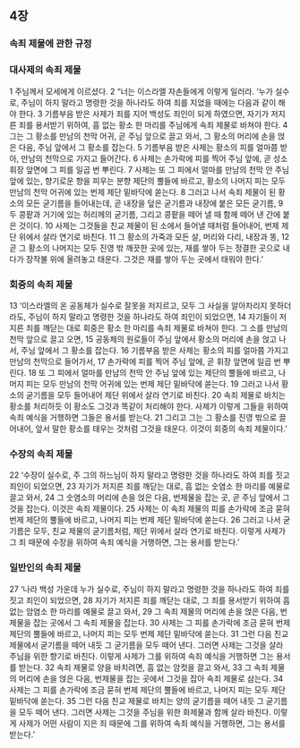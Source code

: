 ## 4장
### 속죄 제물에 관한 규정
### 대사제의 속죄 제물
1 주님께서 모세에게 이르셨다.
2 “너는 이스라엘 자손들에게 이렇게 일러라. ‘누가 실수로, 주님이 하지 말라고 명령한 것을 하나라도 하여 죄를 지었을 때에는 다음과 같이 해야 한다.
3 기름부음 받은 사제가 죄를 지어 백성도 죄인이 되게 하였으면, 자기가 저지른 죄를 용서받기 위하여, 흠 없는 황소 한 마리를 주님에게 속죄 제물로 바쳐야 한다.
4 그는 그 황소를 만남의 천막 어귀, 곧 주님 앞으로 끌고 와서, 그 황소의 머리에 손을 얹은 다음, 주님 앞에서 그 황소를 잡는다.
5 기름부음 받은 사제는 황소의 피를 얼마쯤 받아, 만남의 천막으로 가지고 들어간다.
6 사제는 손가락에 피를 찍어 주님 앞에, 곧 성소 휘장 앞면에 그 피를 일곱 번 뿌린다.
7 사제는 또 그 피에서 얼마를 만남의 천막 안 주님 앞에 있는, 향기로운 향을 피우는 분향 제단의 뿔들에 바르고, 황소의 나머지 피는 모두 만남의 천막 어귀에 있는 번제 제단 밑바닥에 쏟는다.
8 그러고 나서 속죄 제물이 된 황소의 모든 굳기름을 들어내는데, 곧 내장을 덮은 굳기름과 내장에 붙은 모든 굳기름,
9 두 콩팥과 거기에 있는 허리께의 굳기름, 그리고 콩팥을 떼어 낼 때 함께 떼어 낸 간에 붙은 것이다.
10 사제는 그것들을 친교 제물이 된 소에서 들어낼 때처럼 들어내어, 번제 제단 위에서 살라 연기로 바친다.
11 그 황소의 가죽과 모든 살, 머리와 다리, 내장과 똥,
12 곧 그 황소의 나머지는 모두 진영 밖 깨끗한 곳에 있는, 재를 쌓아 두는 정결한 곳으로 내다가 장작불 위에 올려놓고 태운다. 그것은 재를 쌓아 두는 곳에서 태워야 한다.’
### 회중의 속죄 제물
13 ‘이스라엘의 온 공동체가 실수로 잘못을 저지르고, 모두 그 사실을 알아차리지 못하더라도, 주님이 하지 말라고 명령한 것을 하나라도 하여 죄인이 되었으면,
14 자기들이 저지른 죄를 깨닫는 대로 회중은 황소 한 마리를 속죄 제물로 바쳐야 한다. 그 소를 만남의 천막 앞으로 끌고 오면,
15 공동체의 원로들이 주님 앞에서 황소의 머리에 손을 얹고 나서, 주님 앞에서 그 황소를 잡는다.
16 기름부음 받은 사제는 황소의 피를 얼마쯤 가지고 만남의 천막으로 들어가서,
17 손가락에 피를 찍어 주님 앞에, 곧 휘장 앞면에 일곱 번 뿌린다.
18 또 그 피에서 얼마를 만남의 천막 안 주님 앞에 있는 제단의 뿔들에 바르고, 나머지 피는 모두 만남의 천막 어귀에 있는 번제 제단 밑바닥에 쏟는다.
19 그러고 나서 황소의 굳기름을 모두 들어내어 제단 위에서 살라 연기로 바친다.
20 속죄 제물로 바치는 황소를 처리하듯 이 황소도 그것과 똑같이 처리해야 한다. 사제가 이렇게 그들을 위하여 속죄 예식을 거행하면 그들은 용서를 받는다.
21 그리고 그는 그 황소를 진영 밖으로 끌어내어, 앞서 말한 황소를 태우는 것처럼 그것을 태운다. 이것이 회중의 속죄 제물이다.’
### 수장의 속죄 제물
22 ‘수장이 실수로, 주 그의 하느님이 하지 말라고 명령한 것을 하나라도 하여 죄를 짓고 죄인이 되었으면,
23 자기가 저지른 죄를 깨닫는 대로, 흠 없는 숫염소 한 마리를 예물로 끌고 와서,
24 그 숫염소의 머리에 손을 얹은 다음, 번제물을 잡는 곳, 곧 주님 앞에서 그것을 잡는다. 이것은 속죄 제물이다.
25 사제는 이 속죄 제물의 피를 손가락에 조금 묻혀 번제 제단의 뿔들에 바르고, 나머지 피는 번제 제단 밑바닥에 쏟는다.
26 그러고 나서 굳기름은 모두, 친교 제물의 굳기름처럼, 제단 위에서 살라 연기로 바친다. 이렇게 사제가 그 죄 때문에 수장을 위하여 속죄 예식을 거행하면, 그는 용서를 받는다.’
### 일반인의 속죄 제물
27 ‘나라 백성 가운데 누가 실수로, 주님이 하지 말라고 명령한 것을 하나라도 하여 죄를 짓고 죄인이 되었으면,
28 자기가 저지른 죄를 깨닫는 대로, 그 죄를 용서받기 위하여 흠 없는 암염소 한 마리를 예물로 끌고 와서,
29 그 속죄 제물의 머리에 손을 얹은 다음, 번제물을 잡는 곳에서 그 속죄 제물을 잡는다.
30 사제는 그 피를 손가락에 조금 묻혀 번제 제단의 뿔들에 바르고, 나머지 피는 모두 번제 제단 밑바닥에 쏟는다.
31 그런 다음 친교 제물에서 굳기름을 떼어 내듯 그 굳기름을 모두 떼어 낸다. 그러면 사제는 그것을 살라 주님을 위한 향기로 바친다. 이렇게 사제가 그를 위하여 속죄 예식을 거행하면 그는 용서를 받는다.
32 속죄 제물로 양을 바치려면, 흠 없는 암컷을 끌고 와서,
33 그 속죄 제물의 머리에 손을 얹은 다음, 번제물을 잡는 곳에서 그것을 잡아 속죄 제물로 삼는다.
34 사제는 그 피를 손가락에 조금 묻혀 번제 제단의 뿔들에 바르고, 나머지 피는 모두 제단 밑바닥에 쏟는다.
35 그런 다음 친교 제물로 바치는 양의 굳기름을 떼어 내듯 그 굳기름을 모두 떼어 낸다. 그러면 사제는 그것을 주님을 위한 화제물과 함께 살라 바친다. 이렇게 사제가 어떤 사람이 지은 죄 때문에 그를 위하여 속죄 예식을 거행하면, 그는 용서를 받는다.’
